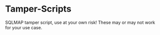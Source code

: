 # Tamper-Scripts
SQLMAP tamper script, use at your own risk! These may or may not work for your use case. 
